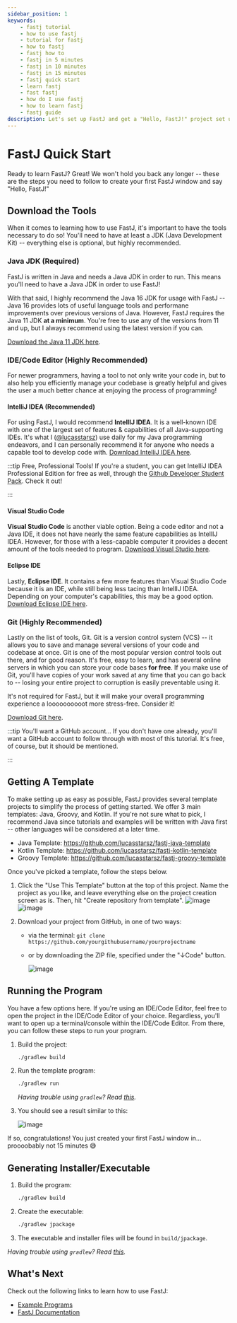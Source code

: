 ```yaml
---
sidebar_position: 1
keywords:
    - fastj tutorial
    - how to use fastj
    - tutorial for fastj
    - how to fastj
    - fastj how to
    - fastj in 5 minutes
    - fastj in 10 minutes
    - fastj in 15 minutes
    - fastj quick start
    - learn fastj
    - fast fastj
    - how do I use fastj
    - how to learn fastj
    - fastj guide
description: Let's set up FastJ and get a "Hello, FastJ!" project set up in 15 minutes.
---
```


# FastJ Quick Start

Ready to learn FastJ? Great! We won't hold you back any longer -- these are the steps you need to follow to create your first FastJ window and say "Hello, FastJ!"

## Download the Tools

When it comes to learning how to use FastJ, it's important to have the tools necessary to do so! You'll need to have at least a JDK (Java Development Kit) -- everything else is optional, but highly recommended.

### Java JDK (Required)

FastJ is written in Java and needs a Java JDK in order to run. This means you'll need to have a Java JDK in order to use FastJ!

With that said, I highly recommend the Java 16 JDK for usage with FastJ -- Java 16 provides lots of useful language tools and performane improvements over previous versions of Java. However, FastJ requires the Java 11 JDK **at a minimum**. You're free to use any of the versions from 11 and up, but I always recommend using the latest version if you can.

[Download the Java 11 JDK here][java-link].

### IDE/Code Editor (Highly Recommended)

For newer programmers, having a tool to not only write your code in, but to also help you efficiently manage your codebase is greatly helpful and gives the user a much better chance at enjoying the process of programming!

#### IntelliJ IDEA (Recommended)

For using FastJ, I would recommend **IntellIJ IDEA**. It is a well-known IDE with one of the largest set of features & capabilities of all Java-supporting IDEs. It's what I ([@lucasstarsz](https://github.com/lucasstarsz)) use daily for my Java programming endeavors, and I can personally recommend it for anyone who needs a capable tool to develop code with. [Download IntelliJ IDEA here][intellij-link].

:::tip Free, Professional Tools!
If you're a student, you can get IntelliJ IDEA Professional Edition for free as well, through the [Github Developer Student Pack][student-pack-link]. Check it out!

:::

#### Visual Studio Code

**Visual Studio Code** is another viable option. Being a code editor and not a Java IDE, it does not have nearly the same feature capabilities as IntellIJ IDEA. However, for those with a less-capable computer it provides a decent amount of the tools needed to program. [Download Visual Studio here][vscode-link].

#### Eclipse IDE

Lastly, **Eclipse IDE**. It contains a few more features than Visual Studio Code because it is an IDE, while still being less tacing than IntellIJ IDEA. Depending on your computer's capabilities, this may be a good option. [Download Eclipse IDE here][eclipse-link].

### Git (Highly Recommended)

Lastly on the list of tools, Git. Git is a version control system (VCS) -- it allows you to save and manage several versions of your code and codebase at once. Git is one of the most popular version control tools out there, and for good reason. It's free, easy to learn, and has several online servers in which you can store your code bases **for free**. If you make use of Git, you'll have copies of your work saved at any time that you can go back to -- losing your entire project to corruption is easily preventable using it.

It's not required for FastJ, but it will make your overall programming experience a loooooooooot more stress-free. Consider it!

[Download Git here][git-link].

:::tip You'll want a GitHub account...
If you don't have one already, you'll want a GitHub account to follow through with most of this tutorial. It's free, of course, but it should be mentioned.

:::

## Getting A Template

To make setting up as easy as possible, FastJ provides several template projects to simplify the process of getting started. We offer 3 main templates: Java, Groovy, and Kotlin. If you're not sure what to pick, I recommend Java since tutorials and examples will be written with Java first -- other languages will be considered at a later time.

-   Java Template: https://github.com/lucasstarsz/fastj-java-template
-   Kotlin Template: https://github.com/lucasstarsz/fastj-kotlin-template
-   Groovy Template: https://github.com/lucasstarsz/fastj-groovy-template

Once you've picked a template, follow the steps below.

1. Click the "Use This Template" button at the top of this project. Name the project as you like, and leave everything else on the project creation screen as is. Then, hit "Create repository from template".
   ![image](https://user-images.githubusercontent.com/64715411/125542737-6eb23326-d07a-4a28-89af-dcacb4f01cac.png)
   ![image](https://user-images.githubusercontent.com/64715411/125543010-b960404a-ad40-431c-ab31-c097f52574bb.png)

2. Download your project from GitHub, in one of two ways:

    - via the terminal: `git clone https://github.com/yourgithubusername/yourprojectname`
    - or by downloading the ZIP file, specified under the "↓Code" button.

        ![image](https://user-images.githubusercontent.com/64715411/125545310-c62610da-1eb5-4e80-86b3-352b1ea16612.png)

## Running the Program

You have a few options here. If you're using an IDE/Code Editor, feel free to open the project in the IDE/Code Editor of your choice. Regardless, you'll want to open up a terminal/console within the IDE/Code Editor. From there, you can follow these steps to run your program.

1. Build the project:

    ```bash
    ./gradlew build
    ```

2. Run the template program:

    ```bash
    ./gradlew run
    ```

    _Having trouble using `gradlew`? Read [this][terminals are different]._

3. You should see a result similar to this:

    ![image](https://user-images.githubusercontent.com/64715411/128088219-7728918a-8e77-4c39-b38a-d61924010b2d.png)

If so, congratulations! You just created your first FastJ window in... proooobably not 15 minutes 😅

## Generating Installer/Executable

1. Build the program:

    ```bash
    ./gradlew build
    ```

2. Create the executable:

    ```bash
    ./gradlew jpackage
    ```

3. The executable and installer files will be found in `build/jpackage`.

_Having trouble using `gradlew`? Read [this][terminals are different]._

## What's Next

Check out the following links to learn how to use FastJ:

-   [Example Programs][example-programs-readme-link]
-   [FastJ Documentation][documentation-link]

[java-link]: https://adoptopenjdk.net/?variant=openjdk16&jvmVariant=hotspot "Install Java from AdoptOpenJDK"
[intellij-link]: https://www.jetbrains.com/idea/ "IntelliJ IDEA IDE"
[eclipse-link]: https://www.eclipse.org/downloads/ "Eclipse IDE"
[vscode-link]: https://code.visualstudio.com/ "VSCode"
[student-pack-link]: https://education.github.com/pack "Github Student Developer Pack"
[git-link]: https://git-scm.com/downloads "Download Git, the powerful source control management tool."
[terminals are different]: https://gist.github.com/lucasstarsz/9bbc306f8655b916367d557043e498ad "Terminals Access Files Differently"
[example-programs-readme-link]: https://example.fastj.dev "FastJ Examples"
[documentation-link]: https://api.fastj.dev "FastJ API Documentation"
